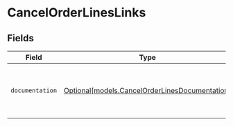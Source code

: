 # CancelOrderLinesLinks


## Fields

| Field                                                                                        | Type                                                                                         | Required                                                                                     | Description                                                                                  |
| -------------------------------------------------------------------------------------------- | -------------------------------------------------------------------------------------------- | -------------------------------------------------------------------------------------------- | -------------------------------------------------------------------------------------------- |
| `documentation`                                                                              | [Optional[models.CancelOrderLinesDocumentation]](../models/cancelorderlinesdocumentation.md) | :heavy_minus_sign:                                                                           | The URL to the generic Mollie API error handling guide.                                      |